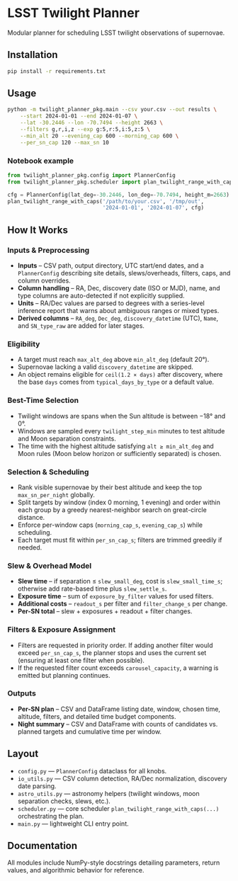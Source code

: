 # LSST Twilight Planner

Modular planner for scheduling LSST twilight observations of supernovae.

## Installation

```bash
pip install -r requirements.txt
```

## Usage

```bash
python -m twilight_planner_pkg.main --csv your.csv --out results \
    --start 2024-01-01 --end 2024-01-07 \
    --lat -30.2446 --lon -70.7494 --height 2663 \
    --filters g,r,i,z --exp g:5,r:5,i:5,z:5 \
    --min_alt 20 --evening_cap 600 --morning_cap 600 \
    --per_sn_cap 120 --max_sn 10
```

### Notebook example

```python
from twilight_planner_pkg.config import PlannerConfig
from twilight_planner_pkg.scheduler import plan_twilight_range_with_caps

cfg = PlannerConfig(lat_deg=-30.2446, lon_deg=-70.7494, height_m=2663)
plan_twilight_range_with_caps('/path/to/your.csv', '/tmp/out',
                              '2024-01-01', '2024-01-07', cfg)
```

## How It Works

### Inputs & Preprocessing

* **Inputs** – CSV path, output directory, UTC start/end dates, and a
  `PlannerConfig` describing site details, slews/overheads, filters, caps, and
  column overrides.
* **Column handling** – RA, Dec, discovery date (ISO or MJD), name, and type
  columns are auto-detected if not explicitly supplied.
* **Units** – RA/Dec values are parsed to degrees with a series-level inference
  report that warns about ambiguous ranges or mixed types.
* **Derived columns** – `RA_deg`, `Dec_deg`, `discovery_datetime` (UTC),
  `Name`, and `SN_type_raw` are added for later stages.

### Eligibility

* A target must reach `max_alt_deg` above `min_alt_deg` (default 20°).
* Supernovae lacking a valid `discovery_datetime` are skipped.
* An object remains eligible for `ceil(1.2 × days)` after discovery, where the
  base `days` comes from `typical_days_by_type` or a default value.

### Best-Time Selection

* Twilight windows are spans when the Sun altitude is between −18° and 0°.
* Windows are sampled every `twilight_step_min` minutes to test altitude and
  Moon separation constraints.
* The time with the highest altitude satisfying `alt ≥ min_alt_deg` and Moon
  rules (Moon below horizon or sufficiently separated) is chosen.

### Selection & Scheduling

* Rank visible supernovae by their best altitude and keep the top
  `max_sn_per_night` globally.
* Split targets by window (index 0 morning, 1 evening) and order within each
  group by a greedy nearest-neighbor search on great-circle distance.
* Enforce per-window caps (`morning_cap_s`, `evening_cap_s`) while scheduling.
* Each target must fit within `per_sn_cap_s`; filters are trimmed greedily if
  needed.

### Slew & Overhead Model

* **Slew time** – if separation ≤ `slew_small_deg`, cost is `slew_small_time_s`;
  otherwise add rate-based time plus `slew_settle_s`.
* **Exposure time** – sum of `exposure_by_filter` values for used filters.
* **Additional costs** – `readout_s` per filter and `filter_change_s` per change.
* **Per-SN total** – slew + exposures + readout + filter changes.

### Filters & Exposure Assignment

* Filters are requested in priority order. If adding another filter would exceed
  `per_sn_cap_s`, the planner stops and uses the current set (ensuring at least
  one filter when possible).
* If the requested filter count exceeds `carousel_capacity`, a warning is
  emitted but planning continues.

### Outputs

* **Per-SN plan** – CSV and DataFrame listing date, window, chosen time,
  altitude, filters, and detailed time budget components.
* **Night summary** – CSV and DataFrame with counts of candidates vs. planned
  targets and cumulative time per window.

## Layout

* `config.py` — `PlannerConfig` dataclass for all knobs.
* `io_utils.py` — CSV column detection, RA/Dec normalization, discovery date
  parsing.
* `astro_utils.py` — astronomy helpers (twilight windows, moon separation
  checks, slews, etc.).
* `scheduler.py` — core scheduler `plan_twilight_range_with_caps(...)`
  orchestrating the plan.
* `main.py` — lightweight CLI entry point.

## Documentation

All modules include NumPy-style docstrings detailing parameters, return values,
and algorithmic behavior for reference.

